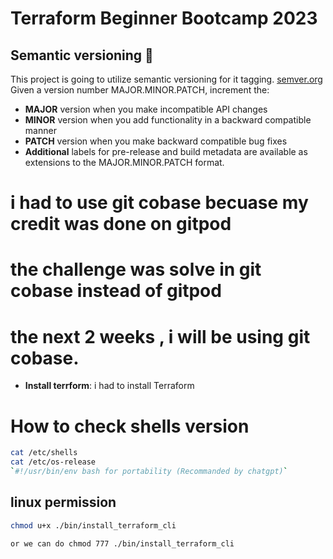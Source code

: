 # Terraform Beginner Bootcamp 2023

## Semantic versioning :mage:

This project is going to utilize semantic versioning for it tagging.
[semver.org](https://semver.org/)
Given a version number MAJOR.MINOR.PATCH, increment the:

- **MAJOR** version when you make incompatible API changes
- **MINOR** version when you add functionality in a backward compatible manner
- **PATCH** version when you make backward compatible bug fixes
- **Additional** labels for pre-release and build metadata are available as extensions to the MAJOR.MINOR.PATCH format.

# i had to use git cobase becuase my credit was done on gitpod
# the challenge was solve in git cobase instead of gitpod
# the next 2 weeks , i will be using git cobase.

- **Install terrform**: i had to install Terraform
# How to check shells version

```sh
cat /etc/shells
cat /etc/os-release
`#!/usr/bin/env bash for portability (Recommanded by chatgpt)`
```

## linux permission
```sh
chmod u+x ./bin/install_terraform_cli
```
```sh
or we can do chmod 777 ./bin/install_terraform_cli
```

